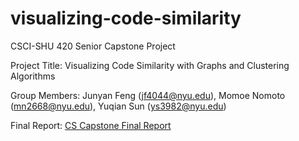 # visualizing-code-similarity
CSCI-SHU 420 Senior Capstone Project

Project Title: Visualizing Code Similarity with Graphs and Clustering Algorithms

Group Members: Junyan Feng (jf4044@nyu.edu), Momoe Nomoto (mn2668@nyu.edu), Yuqian Sun (ys3982@nyu.edu)

Final Report: [CS Capstone Final Report](NYUSH_CS_Capstone_Report_Visualizing_Code_Similarity.pdf)

